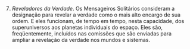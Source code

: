 7. *Reveladores da Verdade*. Os Mensageiros Solitários consideram a designação para revelar a verdade como o mais alto encargo de sua ordem. E eles funcionam, de tempo em tempo, nesta capacidade, dos superuniversos aos planetas individuais do espaço. Eles são, freqüentemente, incluídos nas comissões que são enviadas para ampliar a revelação da verdade nos mundos e sistemas.